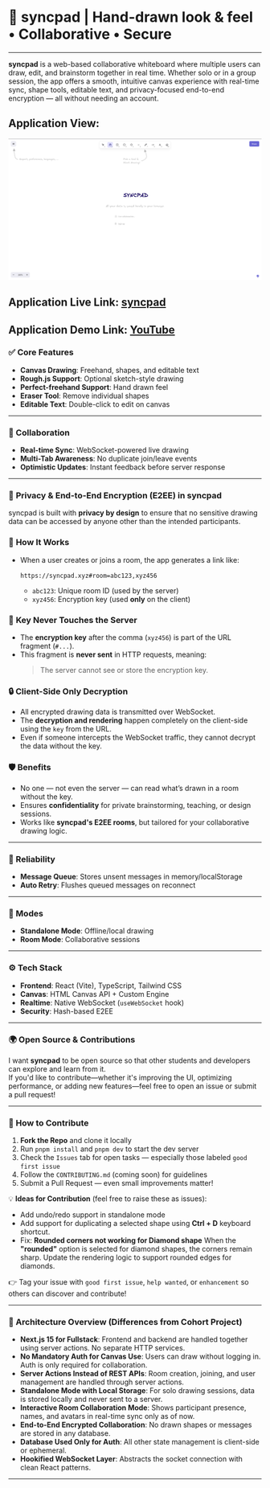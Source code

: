 # 🎨 syncpad | Hand-drawn look & feel • Collaborative • Secure

---

**syncpad** is a web-based collaborative whiteboard where multiple users can draw, edit, and brainstorm together in real time. Whether solo or in a group session, the app offers a smooth, intuitive canvas experience with real-time sync, shape tools, editable text, and privacy-focused end-to-end encryption — all without needing an account.

## Application View:

![](/public/home.png)

## Application Live Link: [syncpad](https://syncpad.debjyoti.co.in/)

## Application Demo Link: [YouTube](https://www.youtube.com/watch?v=HPJaZkEBl5o)

### ✅ Core Features

- **Canvas Drawing**: Freehand, shapes, and editable text
- **Rough.js Support**: Optional sketch-style drawing
- **Perfect-freehand Support**: Hand drawn feel
- **Eraser Tool**: Remove individual shapes
- **Editable Text**: Double-click to edit on canvas

---

### 🔗 Collaboration

- **Real-time Sync**: WebSocket-powered live drawing
- **Multi-Tab Awareness**: No duplicate join/leave events
- **Optimistic Updates**: Instant feedback before server response

---

### 🔐 **Privacy & End-to-End Encryption (E2EE)** in syncpad

syncpad is built with **privacy by design** to ensure that no sensitive drawing data can be accessed by anyone other than the intended participants.

### 🔑 **How It Works**

- When a user creates or joins a room, the app generates a link like:
  ```
  https://syncpad.xyz#room=abc123,xyz456
  ```
  - `abc123`: Unique room ID (used by the server)
  - `xyz456`: Encryption key (used **only** on the client)

### 🧠 **Key Never Touches the Server**

- The **encryption key** after the comma (`xyz456`) is part of the URL fragment (`#...`).
- This fragment is **never sent** in HTTP requests, meaning:
  > The server cannot see or store the encryption key.

### 🔒 **Client-Side Only Decryption**

- All encrypted drawing data is transmitted over WebSocket.
- The **decryption and rendering** happen completely on the client-side using the `key` from the URL.
- Even if someone intercepts the WebSocket traffic, they cannot decrypt the data without the key.

### 🛡️ **Benefits**

- No one — not even the server — can read what’s drawn in a room without the key.
- Ensures **confidentiality** for private brainstorming, teaching, or design sessions.
- Works like **syncpad's E2EE rooms**, but tailored for your collaborative drawing logic.

---

### 🧠 Reliability

- **Message Queue**: Stores unsent messages in memory/localStorage
- **Auto Retry**: Flushes queued messages on reconnect

---

### 🧭 Modes

- **Standalone Mode**: Offline/local drawing
- **Room Mode**: Collaborative sessions

---

### ⚙️ Tech Stack

- **Frontend**: React (Vite), TypeScript, Tailwind CSS
- **Canvas**: HTML Canvas API + Custom Engine
- **Realtime**: Native WebSocket (`useWebSocket` hook)
- **Security**: Hash-based E2EE

---

### 🌍 Open Source & Contributions

I want **syncpad** to be open source so that other students and developers can explore and learn from it.  
If you'd like to contribute—whether it's improving the UI, optimizing performance, or adding new features—feel free to open an issue or submit a pull request!

---

### 🧠 How to Contribute

1. **Fork the Repo** and clone it locally
2. Run `pnpm install` and `pnpm dev` to start the dev server
3. Check the `Issues` tab for open tasks — especially those labeled `good first issue`
4. Follow the `CONTRIBUTING.md` (coming soon) for guidelines
5. Submit a Pull Request — even small improvements matter!

💡 **Ideas for Contribution** (feel free to raise these as issues):

- Add undo/redo support in standalone mode
- Add support for duplicating a selected shape using **Ctrl + D** keyboard shortcut.
- Fix: **Rounded corners not working for Diamond shape**
  When the **"rounded"** option is selected for diamond shapes, the corners remain sharp. Update the rendering logic to support rounded edges for diamonds.

👉 Tag your issue with `good first issue`, `help wanted`, or `enhancement` so others can discover and contribute!

---

### 📄 Architecture Overview (Differences from Cohort Project)

- **Next.js 15 for Fullstack**: Frontend and backend are handled together using server actions. No separate HTTP services.
- **No Mandatory Auth for Canvas Use**: Users can draw without logging in. Auth is only required for collaboration.
- **Server Actions Instead of REST APIs**: Room creation, joining, and user management are handled through server actions.
- **Standalone Mode with Local Storage**: For solo drawing sessions, data is stored locally and never sent to a server.
- **Interactive Room Collaboration Mode**: Shows participant presence, names, and avatars in real-time sync only as of now.
- **End-to-End Encrypted Collaboration**: No drawn shapes or messages are stored in any database.
- **Database Used Only for Auth**: All other state management is client-side or ephemeral.
- **Hookified WebSocket Layer**: Abstracts the socket connection with clean React patterns.

---
